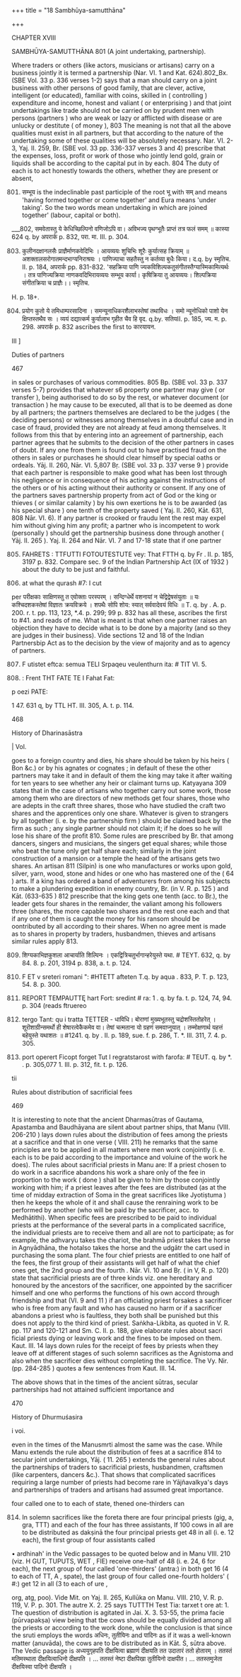 +++
title = "18 Sambhūya-samutthāna"

+++

CHAPTER XVIII 

SAMBHŪYA-SAMUTTHĀNA 801 (A joint undertaking, partnership). 

Where traders or others (like actors, musicians or artisans) carry on a business jointly it is termed a partnership (Nar. VI. 1 and Kat. 624).802_Bx. (SBE Vol. 33 p. 336 verses 1-2) says that a man should carry on a joint business with other persons of good family, that are clever, active, intelligent (or educated), familiar with coins, skilled in ( controlling ) expenditure and income, honest and valiant ( or enterprising ) and that joint undertakings like trade should not be carried on by prudent men with persons (partners ) who are weak or lazy or afflicted with disease or are unlucky or destitute ( of money ), 803 The meaning is not that all the above qualities must exist in all partners, but that according to the nature of the undertaking some of these qualities will be absolutely necessary. Nar. VI. 2-3, Yaj. II. 259, Br. (SBE vol. 33 pp. 336-337 verses 3 and 4) prescribe that the expenses, loss, profit or work of those who jointly lend gold, grain or liquids shall be according to the capital put in by each. 804 The duty of each is to act honestly towards the others, whether they are present or absent, 

801. सम्भूय is the indeclinable past participle of the root भू with सम् and means 'having formed together or come together' and Eura means 'under taking'. So the two words mean undertaking in which are joined together' (labour, capital or both). 

___802, समवेतास्तु ये केधिच्छिल्पिनो वणिजोऽपि वा। अविभज्य पृथग्भूतैः प्राप्तं तत्र फलं समम् ॥ कास्या 624 q. by अपरार्क p. 832, परा. मा. III. p. 304. 

803. कुलीनदक्षानलसैः प्राज्ञैर्माणकवेदिभिः । आयव्ययः शुचिभिः शूरैः कुर्यात्सह क्रियाम् ॥ अशक्तालसरोगातमन्दभाग्यनिराश्रयः । पाणिज्पाचा सहतैस्तु न कर्तव्या बुधैः किया। द.q. by स्मृतिच. II. p. 184, अपरार्क pp. 831-832. 'सहक्रिया पाणि ज्यकविशिल्पकतुसंगीतस्तैग्यास्मिकामित्यर्थः । तत्र पाणिज्यक्रिया नाणकवदिभिरायव्ययः सम्भूय कार्या। कृषिक्रिया तु आयव्ययः। शिल्पक्रिया संगीतक्रिया च प्राज्ञैः।। स्मृतिच. 

H. p. 18+. 

804. प्रयोग कुतो ये तमिधाम्परसादिना । समन्यूनाधिकरशैलाभस्तेषां तथाविधः । समो न्यूनोधिको पाशो येन क्षिप्तस्तथैव सः । व्ययं दद्यात्कर्म कुर्यालाभ गृहीत चैव हि वृद. q.by. सतियII. p. 185, ज्य. म. p. 298. अपरार्क p. 832 ascribes the first to कारयायन. 

III ] 

Duties of partners 

467 

in sales or purchases of various commodities. 805 Bp. (SBE vol. 33 p. 337 verses 5-7) provides that whatever s6 property one partner may give ( or transfer ), being authorised to do so by the rest, or whatever document (or transaction ) he may cause to be executed, all that is to be deemed as done by all partners; the partners themselves are declared to be the judges ( the deciding persons) or witnesses among themselves in a doubtful case and in case of fraud, provided they are not already at feud among themselves. It follows from this that by entering into an agreement of partnership, each partner agrees that he submits to the decision of the other partners in cases of doubt. If any one from them is found out to have practised fraud on the others in sales or purchases he should clear himself by special oaths or ordeals. Yāj. II. 260, Nār. VI. 5,807 Bṛ. (SBE vol. 33 p. 337 verse 9 ) provide that each partner is responsible to make good what has been lost through his negligence or in consequence of his acting against the instructions of the others or of his acting without their authority or consent. If any one of the partners saves partnership property from act of God or the king or thieves ( or similar calamity ) by his own exertions he is to be awarded (as his special share ) one tenth of the property saved ( Yaj. II. 260, Kāt. 631, 808 Nār. VI. 6). If any partner is crooked or fraudu lent the rest may expel him without giving him any profit; a partner who is incompetent to work (personally ) should get the partnership business done through another ( Yāj. II. 265 ). Yaj. II. 264 and Nār. VI. 7 and 17-18 state that if one partner 

805. FAHRETS : TTFUTTI FOTOUTESTUTE vey: That FTTH q. by Fr . II. p. 185, 3197 p. 832. Compare sec. 9 of the Indian Partnership Act (IX of 1932 ) about the duty to be just and faithful. 

806. at what the qurash \#7: I cut 

per परीक्षकाः साक्षिणस्तु त एवोक्ताः परस्परम् । सन्दिग्धेर्थे वशनायां न चेद्विद्वेषसंयुताः ॥ यः कश्चिदशकस्तेषां विज्ञातः क्रयविक्रये । शपथैः सोपि शोय: स्यात् सर्ववादेवयं विधिः ॥ T. q. by . A. p. 200. r. t. pp. 113, 123, *.4. p. 299; 99 p. 832 has all these, ascribes the first to \#41. and reads of me. What is meant is that when one partner raises an objection they have to decide what is to be done by a majority (and so they are judges in their business). Vide sections 12 and 18 of the Indian Partnersbip Act as to the decision by the view of majority and as to agency of partners. 

807. F utistet eftca: semua TELI Srpaqeu veulenthurn ita: \# TIT VI. 5. 

808. : Frent THT FATE TE I Fahat Fat: 

p oezi PATE: 

1 47. 631 q, by TTL HT. III. 305, A. t. p. 114. 

468 

History of Dharinasāstra 

| Vol. 

goes to a foreign country and dies, his share should be taken by his heirs ( Bon &c.) or by his agnates or cognates ; in default of these the other partners may take it and in default of them the king may take it after waiting for ten years to see whether any heir or claimant turns up. Katyayana 309 states that in the case of artisans who together carry out some work, those among them who are directors of new methods get four shares, those who are adepts in the craft three shares, those who have studied the craft two shares and the apprentices only one share. Whatever is given to strangers by all together (i. e. by the partnership firm ) should be claimed back by the firm as such ; any single partner should not claim it; if he does so he will lose his share of the profit 810. Some rules are prescribed by Br. that among dancers, singers and musicians, the singers get equal shares; while those who beat the tune only get half share each; similarly in the joint construction of a mansion or a temple the head of the artisans gets two shares. An artisan 811 (Silpin) is one who manufactures or works upon gold, silver, yarn, wood, stone and hides or one who has mastered one of the ( 64 ) arts. If a king has ordered a band of adventurers from among his subjects to make a plundering expedition in enemy country, Br. (in V. R. p. 125 ) and Kāt. (633-635 ) 812 prescribe that the king gets one tenth (acc. to Bṛ.), the leader gets four shares in the remainder, the valiant among his followers three (shares, the more capable two shares and the rest one each and that if any one of them is caught the money for his ransom should be oontributed by all according to their shares. When no agree ment is made as to shares in property by traders, husbandmen, thieves and artisans similar rules apply 813. 

809. शिग्यकाभिज्ञकुशला आचार्याति शिल्पिनः । एकद्वित्रिचतुर्भागान्हरेयुस्ते यथा. \# TEYT. 632, q. by 84. 8. p. 201, 3194 p. 838, a. t. p. 124. 

810. F ET v sreteri romani ": \#HTETT afteten T.q. by aqua . 833, P. T. p. 123, 54. 8. p. 300. 

811. REPORT TEMPAUTTĘ hart Fort: sredint \# ra: 1 . q. by fa. t. p. 124, 74, 94. p. 304 (reads ftruereo 

812. tergo Tant: qu i tratta TETTER - धाविधि। बोराणां मुख्यभूतस्तु चद्रोशस्तितोहरेत् । शूरॊशाग्रीन्समर्थो ही शेषारत्वेकैकमेव वा। तेषां चत्मताना यो ग्रहणं समवाप्नुयात् । तम्मोक्षणार्थ यहत्तं बहेयुस्ते यथाशतः ॥ \#1241. q. by . II. p. 189, sue. f. p. 286, T. *. III. 311, 7. 4. p. 305. 

813. port operert Ficopt forget Tut I regratstarost with farofa: \# TEUT. q. by *. . p. 305,077 1. III. p. 312, fit. t. p. 126. 

tii 

Rules about distribution of sacrificial fees 

469 

It is interesting to note that the ancient Dharmasūtras of Gautama, Apastamba and Baudhāyana are silent about partner ships, that Manu (VIII. 206-210 ) lays down rules about the distribution of fees among the priests at a sacrifice and that in one verse ( VIII. 211) he remarks that the same principles are to be applied in all matters where men work conjointly (i. e. each is to be paid according to the importance and voluine of the work he does). The rules about sacrificial priests in Manu are: If a priest chosen to do work in a sacrifice abandons his work a share only of the fee in proportion to the work ( done ) shall be given to him by those conjointly working with him; if a priest leaves after the fees are distributed (as at the time of midday extraction of Soma in the great sacrifices like Jyotiṣtuma ) then he keeps the whole of it and shall cause the renraining work to be performed by another (who will be paid by the sacrificer, acc. to Medhātithi). When specific fees are prescribed to be paid to individual priests at the performance of the several parts in a complicated sacrifice, the individual priests are to receive them and all are not to participate; as for example, the adhvaryu takes the chariot, the brahmā priest takes the horse in Agnyādhāna, the hotalso takes the horse and the udgātr the cart used in purchasing the soma plant. The four chief priests are entitled to one half of the fees, the first group of their assistants will get half of what the chief ones get, the 2nd group and the fourth . Nār. VI. 10 and Bṛ. ( in V, R. p. 120) state that sacrificial priests are of three kinds viz. one hereditary and honoured by the ancestors of the sacrificer, one appointed by the sacrificer himself and one who performs the functions of his own accord through friendship and that (VI. 9 and 11 ) if an officiating priest forsakes a sacrificer who is free from any fault and who has caused no harm or if a sacrificer abandons a priest who is faultless, they both shall be punished but this does not apply to the third kind of priest. Saṅkha-Likbita, as quoted in V. R. pp. 117 and 120-121 and Sm. C. II. p. 188, give elaborate rules about sacri ficial priests dying or leaving work and the fines to be imposed on them. Kaut. III. 14 lays down rules for the receipt of fees by priests when they leave off at different stages of such solemn sacrifices as the Agnistoma and also when the sacrificer dies without completing the sacrifice. The Vy. Nir. (pp. 284-285 ) quotes a few sentences from Kaut. III. 14. 

The above shows that in the times of the ancient sūtras, secular partnerships had not attained sufficient importance and 

470 

History of Dhurmuśasira 

i voi. 

even in the times of the Manusmrti almost the same was the case. While Manu extends the rule about the distribution of fees at a sacrifice 814 to secular joint undertakings, Yāj. ( 11. 265 ) extends the general rules about the partnerships of traders to sacrificial priests, husbandmen, craftsmen (like carpenters, dancers &c.). That shows that complicated sacrifices requiring a large number of priests had become rare in Yājñavalkya's days and partnerships of traders and artisans had assumed great importance. 

four called one to to each of state, thened one-thirders can 

814. In solemn sacrifices like the foreta there are four principal priests (gig, a, gra, TTT) and each of the four has three assistants, If 100 cows in all are to be distributed as dakṣinā the four principal priests get 48 in all (i. e. 12 each), the first group of four assistants called 

• ardhinah' in the Vedic passages to be quoted below and in Manu VIII. 210 (viz. H GUT, TUPUTS, WET , FIE) receive one-half of 48 (i. e. 24, 6 for each), the next group of four called 'one-thirders' (antra:) in both get 16 (4 to each of TT, A , spate), the last group of four called one-fourth holders' ( \#:) get 12 in all (3 to each of ure , 

org, atg, poo). Vide Mit. on Yaj. II. 265, Kullūka on Manu. VIII. 210, V. R. p. 119, V. P. p. 301. The autre X. 2. 25 says TUTTTH Test Tia: tarxet t ore at: 1. The question of distribution is agitated in Jai. X. 3. 53-55, the prima facie (pūrvapakṣa) view being that tbe cows should be equally divided among all the priests or according to the work done, while the conclusion is that since the sruti employs the words अधिनः, तुतीयिनः and पादिनः as if it was a well-known matter (anuvāda), the cows are to be distributed as in Kāt. Ś, sūtra above. The Vedic passage is अध्ययुगृहपति दीक्षयित्वा ब्रह्माणं दीक्षयति तत उदातारं ततो होतारम् । ततस्तं मतिमस्थाता दीक्षयित्वाधिनो दीक्षपति । ... ततस्तं नेष्टा दीक्षपिखा तुतीयिनो दाक्षपीत। ... ततस्तमुजेता दीक्षयिस्वा पादिनो दीक्षयति । 
